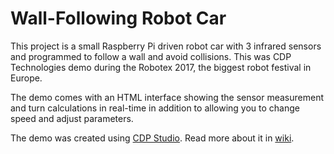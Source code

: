 # Wall-Following Robot Car

This project is a small Raspberry Pi driven robot car with 3 infrared sensors and programmed to follow a wall and avoid collisions. This was CDP Technologies demo during the Robotex 2017, the biggest robot festival in Europe.
 
The demo comes with an HTML interface showing the sensor measurement and turn calculations in real-time in addition to allowing you to change speed and adjust parameters.

The demo was created using [CDP Studio](http://cdpstudio.com/home-edition).
Read more about it in [wiki](https://github.com/CDPTechnologies/Wall-Following-Robot-Car/wiki).
